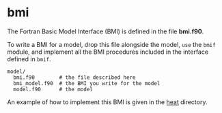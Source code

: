 # bmi

The Fortran Basic Model Interface (BMI)
is defined in the file **bmi.f90**.

To write a BMI for a model,
drop this file alongside the model,
`use` the `bmif` module,
and implement all the BMI procedures
included in the interface defined in `bmif`.

    model/
	  bmi.f90        # the file described here
	  bmi_model.f90  # the BMI you write for the model
	  model.f90      # the model

An example of how to implement this BMI is given
in the [heat](../heat) directory.
